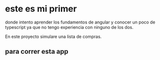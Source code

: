 # este es mi primer 

donde intento aprender los fundamentos de angular y conocer un poco de typescript ya que no tengo experiencia con ninguno de los dos.

En este proyecto simulare una lista de compras.

## para correr esta app

```ng server

